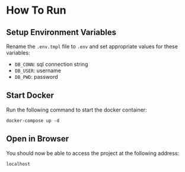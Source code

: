 # How To Run

## Setup Environment Variables

Rename the `.env.tmpl` file to `.env` and set appropriate values for these variables:

- `DB_CONN`: sql connection string
- `DB_USER`: username
- `DB_PWD`: password

## Start Docker

Run the following command to start the docker container:
```
docker-compose up -d
```

## Open in Browser

You should now be able to access the project at the following address:
```
localhost
```
